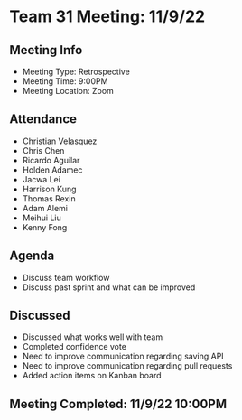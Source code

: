 # Team 31 Meeting: 11/9/22

## Meeting Info
- Meeting Type: Retrospective
- Meeting Time: 9:00PM
- Meeting Location: Zoom

## Attendance
- Christian Velasquez
- Chris Chen
- Ricardo Aguilar
- Holden Adamec
- Jacwa Lei
- Harrison Kung
- Thomas Rexin
- Adam Alemi
- Meihui Liu
- Kenny Fong

## Agenda
- Discuss team workflow
- Discuss past sprint and what can be improved

## Discussed
- Discussed what works well with team
- Completed confidence vote
- Need to improve communication regarding saving API
- Need to improve communication regarding pull requests
- Added action items on Kanban board

## Meeting Completed: 11/9/22 10:00PM

